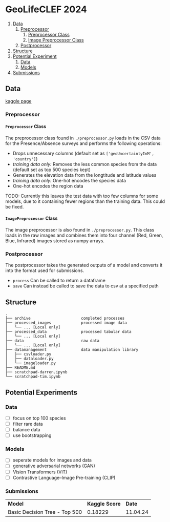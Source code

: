 # GeoLifeCLEF 2024

1. [Data](#data)
   1. [Preprocessor](#preprocessor)
      1. [Preprocessor Class](#preprocessor-class)
      1. [Image Preprocessor Class](#imagepreprocessor-class)
   1. [Postprocessor](#postprocessor)
   <!-- 1. [Images as numpy](#images-as-numpy-arrays) -->
1. [Structure](#structure)
1. [Potential Experiment](#potential-experiments)
   1. [Data](#data)
   1. [Models](#models)
1. [Submissions](#submissions)

## Data

[kaggle page](https://www.kaggle.com/competitions/geolifeclef-2024)


### Preprocessor  

#### ```Preprocessor``` Class
The preprocessor class found in ```./preprocessor.py``` loads in the CSV data for the Presence/Absence surveys and performs the following operations:

- Drops unnecessary columns (default set as ```['geoUncertaintyInM', 'country']```)  
- _training data only:_ Removes the less common species from the data (default set as top 500 species kept)  
- Generates the elevation data from the longtitude and latitude values  
- _training data only:_ One-hot encodes the species data 
- One-hot encodes the region data

TODO: Currently this leaves the test data with too few columns for some models, due to it containing fewer regions than the training data. This could be fixed.

#### ```ImagePreprocessor``` Class

The image preprocessor is also found in ```./preprocessor.py```. This class loads in the raw images and combines them into four channel (Red, Green, Blue, Infrared) images stored as numpy arrays.

### Postprocessor

The postprocessor takes the generated outputs of a model and converts it into the format used for submissions. 

- ```process``` Can be called to return a dataframe
- ```save``` Can instead be called to save the data to csv at a specified path
<!-- ### Data Loader -->
<!-- 
The data loader is comprised of three classes `CSVLoader`, `ImageLoader` and `DataLoader`, each stored in their respective files as seen in the [file structure](#structure).

The first two load the training and test CSV files and their associated images. `DataLoader` inherits from both classes to feed the data directly to a model. -->

<!-- ### Images as numpy arrays

Running `python imageprocessor.py -d` from the root will convert train and test images into four `.npz` files located in a new directory (`processed_images/`) unless otherwise specified. -->

## Structure

```
.
├── archive                      completed processes
├── processed_images             processed image data
│   └── ... [Local only]
├── processed_data               processed tabular data
│   └── ... [Local only]
├── data                         raw data
│   └── ... [Local only]
├── datamanagement               data manipulation library
│   ├── csvloader.py
│   ├── dataloader.py
│   └── imageloader.py
├── README.md
├── scratchpad-darren.ipynb
└── scratchpad-tim.ipynb
```

## Potential Experiments

### Data

- [ ] focus on top 100 species
- [ ] filter rare data
- [ ] balance data
- [ ] use bootstrapping

### Models

- [ ] seperate models for images and data
- [ ] generative adversarial networks (GAN)
- [ ] Vision Transformers (ViT)
- [ ] Contrastive Language–Image Pre-training (CLIP)

### Submissions

|   |   |   |
|---|---|---|
|__Model__|__Kaggle Score__|__Date__|
|Basic Decision Tree - Top 500| 0.18229 | 11.04.24|


